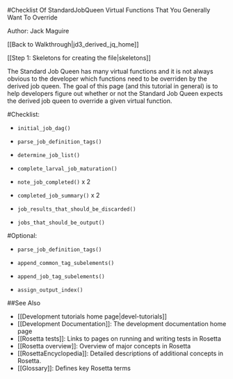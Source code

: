 #Checklist Of StandardJobQueen Virtual Functions That You Generally Want To Override

Author: Jack Maguire

[[Back to Walkthrough|jd3_derived_jq_home]]

[[Step 1: Skeletons for creating the file|skeletons]]

The Standard Job Queen has many virtual functions and
it is not always obvious to the developer which functions
need to be overriden by the derived job queen.
The goal of this page (and this tutorial in general) is to
help developers figure out whether or not the Standard Job Queen
expects the derived job queen to override a given virtual function.

#Checklist:

- `initial_job_dag()`

- `parse_job_definition_tags()`

- `determine_job_list()`

- `complete_larval_job_maturation()`

- `note_job_completed()` x 2

- `completed_job_summary()` x 2

- `job_results_that_should_be_discarded()`

- `jobs_that_should_be_output()`

#Optional:

- `parse_job_definition_tags()`

- `append_common_tag_subelements()`

- `append_job_tag_subelements()`

- `assign_output_index()`

##See Also

* [[Development tutorials home page|devel-tutorials]]
* [[Development Documentation]]: The development documentation home page
* [[Rosetta tests]]: Links to pages on running and writing tests in Rosetta
* [[Rosetta overview]]: Overview of major concepts in Rosetta
* [[RosettaEncyclopedia]]: Detailed descriptions of additional concepts in Rosetta.
* [[Glossary]]: Defines key Rosetta terms